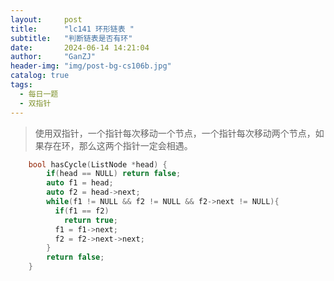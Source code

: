 ```yaml
---
layout:     post
title:      "lc141 环形链表 "
subtitle:   "判断链表是否有环"
date:       2024-06-14 14:21:04
author:     "GanZJ"
header-img: "img/post-bg-cs106b.jpg"
catalog: true
tags:
  - 每日一题
  - 双指针
---
```


> 使用双指针，一个指针每次移动一个节点，一个指针每次移动两个节点，如果存在环，那么这两个指针一定会相遇。

```cpp
    bool hasCycle(ListNode *head) {
        if(head == NULL) return false;
        auto f1 = head;
        auto f2 = head->next;
        while(f1 != NULL && f2 != NULL && f2->next != NULL){
          if(f1 == f2)
            return true;
          f1 = f1->next;
          f2 = f2->next->next;
        }
        return false;
    }
```

